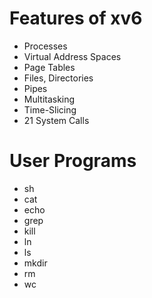 # Features of xv6
- Processes
- Virtual Address Spaces
- Page Tables
- Files, Directories
- Pipes
- Multitasking
- Time-Slicing
- 21 System Calls

# User Programs
- sh
- cat
- echo
- grep
- kill
- ln
- ls
- mkdir
- rm
- wc